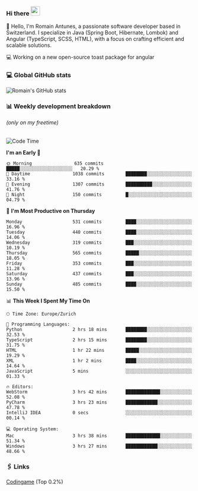 ### Hi there <img src="https://media.giphy.com/media/hvRJCLFzcasrR4ia7z/giphy.gif" width="25px" height="25px">

👋 Hello, I'm Romain Antunes, a passionate software developer based in Switzerland. I specialize in Java (Spring Boot, Hibernate, Lombok) and Angular (TypeScript, SCSS, HTML), with a focus on crafting efficient and scalable solutions.

💻 Working on a new open-source toast package for angular

### 💻 Global GitHub stats
![Romain's GitHub stats](https://github-readme-streak-stats.herokuapp.com?user=RomainAntunes&theme=dark)


### 📊 Weekly development breakdown 
###### *(only on my freetime)*

<!--START_SECTION:wakastats-->
![Code Time](http://img.shields.io/badge/Code%20Time-1%2C822%20hrs%201%20min-blue)

**I'm an Early 🐤** 

```text
🌞 Morning                635 commits         █████░░░░░░░░░░░░░░░░░░░░   20.29 % 
🌆 Daytime                1038 commits        ████████░░░░░░░░░░░░░░░░░   33.16 % 
🌃 Evening                1307 commits        ██████████░░░░░░░░░░░░░░░   41.76 % 
🌙 Night                  150 commits         █░░░░░░░░░░░░░░░░░░░░░░░░   04.79 % 
```
📅 **I'm Most Productive on Thursday** 

```text
Monday                   531 commits         ████░░░░░░░░░░░░░░░░░░░░░   16.96 % 
Tuesday                  440 commits         ████░░░░░░░░░░░░░░░░░░░░░   14.06 % 
Wednesday                319 commits         ███░░░░░░░░░░░░░░░░░░░░░░   10.19 % 
Thursday                 565 commits         █████░░░░░░░░░░░░░░░░░░░░   18.05 % 
Friday                   353 commits         ███░░░░░░░░░░░░░░░░░░░░░░   11.28 % 
Saturday                 437 commits         ███░░░░░░░░░░░░░░░░░░░░░░   13.96 % 
Sunday                   485 commits         ████░░░░░░░░░░░░░░░░░░░░░   15.50 % 
```


📊 **This Week I Spent My Time On** 

```text
🕑︎ Time Zone: Europe/Zurich

💬 Programming Languages: 
Python                   2 hrs 18 mins       ████████░░░░░░░░░░░░░░░░░   32.53 % 
TypeScript               2 hrs 15 mins       ████████░░░░░░░░░░░░░░░░░   31.75 % 
HTML                     1 hr 22 mins        █████░░░░░░░░░░░░░░░░░░░░   19.29 % 
XML                      1 hr 2 mins         ████░░░░░░░░░░░░░░░░░░░░░   14.64 % 
JavaScript               5 mins              ░░░░░░░░░░░░░░░░░░░░░░░░░   01.33 % 

🔥 Editors: 
WebStorm                 3 hrs 42 mins       █████████████░░░░░░░░░░░░   52.08 % 
PyCharm                  3 hrs 23 mins       ████████████░░░░░░░░░░░░░   47.78 % 
IntelliJ IDEA            0 secs              ░░░░░░░░░░░░░░░░░░░░░░░░░   00.14 % 

💻 Operating System: 
Mac                      3 hrs 38 mins       █████████████░░░░░░░░░░░░   51.34 % 
Windows                  3 hrs 27 mins       ████████████░░░░░░░░░░░░░   48.66 % 
```


<!--END_SECTION:wakastats-->

### 🖇 Links

[Codingame](https://www.codingame.com/profile/defc3ee5279aecc1bb6114e1f994ea9b3325423) (Top 0.2%)
